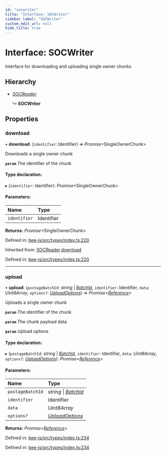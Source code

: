 ```yaml
---
id: "socwriter"
title: "Interface: SOCWriter"
sidebar_label: "SOCWriter"
custom_edit_url: null
hide_title: true
---
```


# Interface: SOCWriter

Interface for downloading and uploading single owner chunks

## Hierarchy

* [*SOCReader*](socreader.md)

  ↳ **SOCWriter**

## Properties

### download

• **download**: (`identifier`: Identifier) =\> *Promise*<SingleOwnerChunk\>

Downloads a single owner chunk

**`param`** The identifier of the chunk

#### Type declaration:

▸ (`identifier`: Identifier): *Promise*<SingleOwnerChunk\>

#### Parameters:

Name | Type |
:------ | :------ |
`identifier` | Identifier |

**Returns:** *Promise*<SingleOwnerChunk\>

Defined in: [bee-js/src/types/index.ts:220](https://github.com/ethersphere/bee-js/blob/430becc/src/types/index.ts#L220)

Inherited from: [SOCReader](socreader.md).[download](socreader.md#download)

Defined in: [bee-js/src/types/index.ts:220](https://github.com/ethersphere/bee-js/blob/430becc/src/types/index.ts#L220)

___

### upload

• **upload**: (`postageBatchId`: *string* \| [*BatchId*](../types/batchid.md), `identifier`: Identifier, `data`: *Uint8Array*, `options?`: [*UploadOptions*](uploadoptions.md)) =\> *Promise*<[*Reference*](../types/reference.md)\>

Uploads a single owner chunk

**`param`** The identifier of the chunk

**`param`** The chunk payload data

**`param`** Upload options

#### Type declaration:

▸ (`postageBatchId`: *string* \| [*BatchId*](../types/batchid.md), `identifier`: Identifier, `data`: *Uint8Array*, `options?`: [*UploadOptions*](uploadoptions.md)): *Promise*<[*Reference*](../types/reference.md)\>

#### Parameters:

Name | Type |
:------ | :------ |
`postageBatchId` | *string* \| [*BatchId*](../types/batchid.md) |
`identifier` | Identifier |
`data` | *Uint8Array* |
`options?` | [*UploadOptions*](uploadoptions.md) |

**Returns:** *Promise*<[*Reference*](../types/reference.md)\>

Defined in: [bee-js/src/types/index.ts:234](https://github.com/ethersphere/bee-js/blob/430becc/src/types/index.ts#L234)

Defined in: [bee-js/src/types/index.ts:234](https://github.com/ethersphere/bee-js/blob/430becc/src/types/index.ts#L234)
